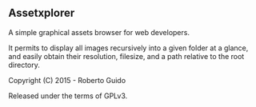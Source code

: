 ## Assetxplorer

A simple graphical assets browser for web developers.

It permits to display all images recursively into a given folder at a glance,
and easily obtain their resolution, filesize, and a path relative to the root
directory.

Copyright (C) 2015 - Roberto Guido

Released under the terms of GPLv3.
